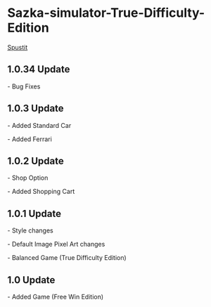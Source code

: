 # Sazka-simulator-True-Difficulty-Edition
[Spustit](https://latethen.github.io/Sazka-simulator-True-Difficulty-Edition/)


<h2>1.0.34 Update</h2>
<p>- Bug Fixes</p>


<h2>1.0.3 Update</h2>
<p>- Added Standard Car</p>
<p>- Added Ferrari</p>

<h2>1.0.2 Update</h2>
<p>- Shop Option</p>
<p>- Added Shopping Cart</p>

<h2>1.0.1 Update</h2>
<p>- Style changes</p>
<p>- Default Image Pixel Art changes</p>
<p>- Balanced Game (True Difficulty Edition)</p>

<h2>1.0 Update</h2>
<p>- Added Game (Free Win Edition)</p>
